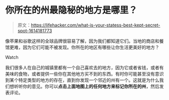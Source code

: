 # 你所在的州最隐秘的地方是哪里？

> 原文：<https://lifehacker.com/what-is-your-statess-best-kept-secret-spot-1614181773>

像苹果和谷歌这样的全球品牌很容易了解，因为我们都知道它们。当地的商店和餐馆更难，因为它们可能不被发现。你所在的地区有哪些让你生活更美好的地方？

Watch

我们很多人在自己的城镇里都有一个自己喜欢去的地方，因为它或者省钱，或者有美味的食物，或者提供一些你在其他地方买不到的东西。有时你可能甚至没有意识到某个特定类型的地方的存在，直到你发现一个邻近的州有一个。这就是为什么我们想听听你的意见。你可以**点击上面地图上的任何地方来标记你所在的州**，然后发表评论。